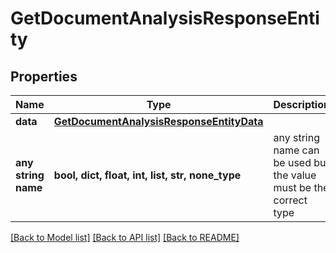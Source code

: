 # GetDocumentAnalysisResponseEntity


## Properties
Name | Type | Description | Notes
------------ | ------------- | ------------- | -------------
**data** | [**GetDocumentAnalysisResponseEntityData**](GetDocumentAnalysisResponseEntityData.md) |  | [optional] 
**any string name** | **bool, dict, float, int, list, str, none_type** | any string name can be used but the value must be the correct type | [optional]

[[Back to Model list]](../README.md#documentation-for-models) [[Back to API list]](../README.md#documentation-for-api-endpoints) [[Back to README]](../README.md)


